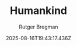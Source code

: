 ---
title: "Humankind"
date: "2025-08-16T19:43:17.436Z"
author: "Rutger Bregman"
read_year: "NO"
recommendation: '3'
url: /bookshelf/humankind
---